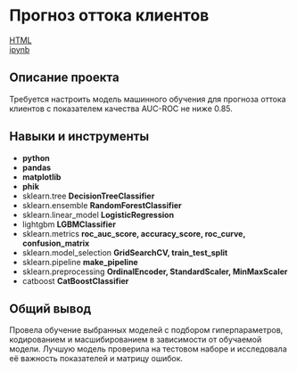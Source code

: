# Прогноз оттока клиентов

[HTML](https://github.com/antiren/Portfolio/blob/main/Teledom%20Clents/16-Teledom%20Clients%20-%20clean.html)     
[ipynb](https://github.com/antiren/Portfolio/blob/main/Teledom%20Clents/16-Teledom%20Clients%20-%20clean.ipynb)

## Описание проекта

Требуется настроить модель машинного обучения для прогноза оттока клиентов с показателем качества AUC-ROC не ниже 0.85.

##

## Навыки и инструменты

- **python**
- **pandas**
- **matplotlib**
- **phik**
- sklearn.tree **DecisionTreeClassifier**
- sklearn.ensemble **RandomForestClassifier**
- sklearn.linear_model **LogisticRegression**
- lightgbm **LGBMClassifier**
- sklearn.metrics **roc_auc_score, accuracy_score, roc_curve, confusion_matrix**
- sklearn.model_selection **GridSearchCV, train_test_split**
- sklearn.pipeline **make_pipeline**
- sklearn.preprocessing **OrdinalEncoder, StandardScaler, MinMaxScaler**
- catboost **CatBoostClassifier**

## 

## Общий вывод

Провела обучение выбранных моделей с подбором гиперпараметров, кодированием и масшибированием в зависимости от обучаемой модели. Лучшую модель проверила на тестовом наборе и исследовала её важность показателей и матрицу ошибок.
